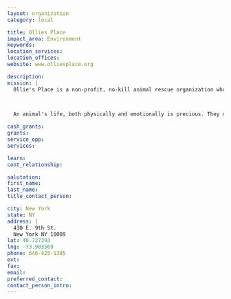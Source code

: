 ```yaml
---
layout: organization
category: local

title: Ollies Place
impact_area: Environment
keywords: 
location_services: 
location_offices: 
website: www.olliesplace.org

description: 
mission: |
  Ollie's Place is a non-profit, no-kill animal rescue organization whose ultimate goal is a permanent loving home for every adoptable animal.

  

  An animal's life, both physically and emotionally is precious. They develop strong feelings for humans, they bond quickly and are heartbroken when rejected, returned to a shelter, or worse - turned out on the street. Too often people make a split decision to adopt a pet, and that animal will have to live with that person's decision for the rest of their lives. So when you see that pet who looks really cute, and you just can't wait to take him or her home, think first about how much he or she may have already suffered in life. Make sure that you adopt a pet for the right reasons.

cash_grants: 
grants: 
service_opp: 
services: 

learn: 
cont_relationship: 

salutation: 
first_name: 
last_name: 
title_contact_person: 

city: New York
state: NY
address: |
  430 E. 9th St.     
  New York NY 10009
lat: 40.727393
lng: -73.983569
phone: 646-425-1385
ext: 
fax: 
email: 
preferred_contact: 
contact_person_intro: 
---
```

